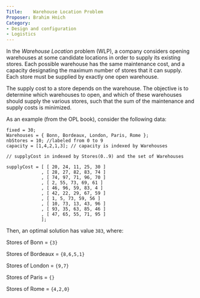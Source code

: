 ```yaml
---
Title:    Warehouse Location Problem
Proposer: Brahim Hnich
Category:
- Design and configuration
- Logistics
---
```


In the <i>Warehouse Location</i> problem (WLP), a company considers opening warehouses at some candidate locations in order to supply its existing stores.
Each possible warehouse has the same maintenance cost, and a capacity designating the maximum number of stores that it can supply.
Each store must be supplied by exactly one open warehouse.

The supply cost to a store depends on the warehouse.
The objective is to determine which warehouses to open, and which of these warehouses should supply the various stores, such that the sum of the maintenance and supply costs is minimized.

As an example (from the OPL book), consider the following data:

```
fixed = 30;
Warehouses = { Bonn, Bordeaux, London, Paris, Rome };
nbStores = 10; //labeled from 0 to 9
capacity = [1,4,2,1,3]; // capacity is indexed by Warehouses

// supplyCost in indexed by Stores(0..9) and the set of Warehouses

supplyCost = [ [ 20, 24, 11, 25, 30 ]
             , [ 28, 27, 82, 83, 74 ]
             , [ 74, 97, 71, 96, 70 ]
             , [ 2, 55, 73, 69, 61 ]
             , [ 46, 96, 59, 83, 4 ]
             , [ 42, 22, 29, 67, 59 ]
             , [ 1, 5, 73, 59, 56 ]
             , [ 10, 73, 13, 43, 96 ]
             , [ 93, 35, 63, 85, 46 ]
             , [ 47, 65, 55, 71, 95 ]
             ];

```

Then, an optimal solution has value `383`, where:

Stores of Bonn = `{3}`

Stores of Bordeaux = `{8,6,5,1}`

Stores of London = `{9,7}`

Stores of Paris = `{}`

Stores of Rome = `{4,2,0}`

